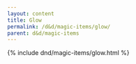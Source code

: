 ```yaml
---
layout: content
title: Glow
permalink: /d&d/magic-items/glow/
parent: d&d/magic-items
---
```


{% include dnd/magic-items/glow.html %}